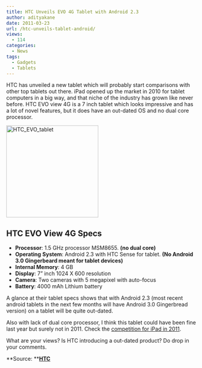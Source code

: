 ```yaml
---
title: HTC Unveils EVO 4G Tablet with Android 2.3
author: adityakane
date: 2011-03-23
url: /htc-unveils-tablet-android/
views:
  - 114
categories:
  - News
tags:
  - Gadgets
  - Tablets
---
```

HTC has unveiled a new tablet which will probably start comparisons with other top tablets out there. iPad opened up the market in 2010 for tablet computers in a big way, and that niche of the industry has grown like never before. HTC EVO view 4G is a 7 inch tablet which looks impressive and has a lot of novel features, but it does have an out-dated OS and no dual core processor.

[<img style="background-image: none; padding-left: 0px; padding-right: 0px; display: inline; padding-top: 0px; border: 0px;" title="HTC_EVO_tablet" src="http://cdn.devilsworkshop.org/files/2011/03/HTC_EVO_tablet_thumb.png" border="0" alt="HTC_EVO_tablet" width="244" height="244" />][1]

## HTC EVO View 4G Specs

  * **Processor**: 1.5 GHz processor MSM8655. **(no dual core)**
  * **Operating** **System**: Android 2.3 with HTC Sense for tablet. **(No Android 3.0 Gingerbeard meant for tablet devices)**
  * **Internal Memory**: 4 GB
  * **Display**: 7” inch 1024 X 600 resolution
  * **Camera**: Two cameras with 5 megapixel with auto-focus
  * **Battery**: 4000 mAh Lithium battery

A glance at their tablet specs shows that with Android 2.3 (most recent android tablets in the next few months will have Android 3.0 Gingerbread version) on a tablet will be quite out-dated.

Also with lack of dual core processor, I think this tablet could have been fine last year but surely not in 2011. Check the <a href="http://devilsworkshop.org/top-5-tablets-compete-ipad-2-2011/" target="_blank">competition for iPad in 2011</a>.

What are your views? Is HTC introducing a out-dated product? Do drop in your comments.

**Source: **<a href="http://www.htc.com/us/products/evoview-sprint#tech-specs" onclick="_gaq.push(['_trackEvent', 'outbound-article', 'http://www.htc.com/us/products/evoview-sprint#tech-specs', 'HTC']);" target="_blank"><strong>HTC</strong></a>

 [1]: http://cdn.devilsworkshop.org/files/2011/03/HTC_EVO_tablet.png
